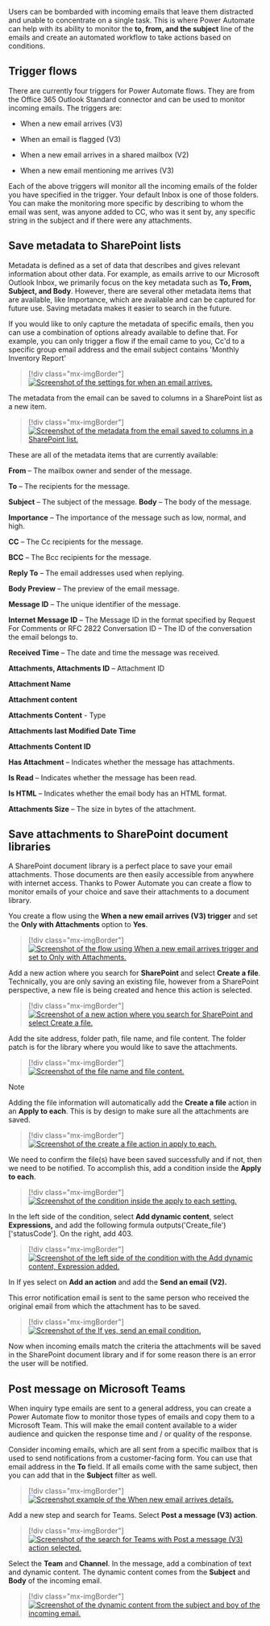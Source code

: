 Users can be bombarded with incoming emails that leave them distracted and unable to concentrate on a single task. This is where Power Automate can help with its ability to monitor the **to, from, and the subject** line of the emails and create an automated workflow to take actions based on conditions.

## Trigger flows

There are currently four triggers for Power Automate flows. They are from the Office 365 Outlook Standard connector and can be used to monitor incoming emails. The triggers are:

-   When a new email arrives (V3)

-   When an email is flagged (V3)

-   When a new email arrives in a shared mailbox (V2)

-   When a new email mentioning me arrives (V3)

Each of the above triggers will monitor all the incoming emails of the folder you have specified in the trigger. Your default Inbox is one of those folders. You can make the monitoring more specific by describing to whom the email was sent, was anyone added to CC, who was it sent by, any specific string in the subject and if there were any attachments.

## Save metadata to SharePoint lists

Metadata is defined as a set of data that describes and gives relevant information about other data. For example, as emails arrive to our Microsoft Outlook Inbox, we primarily focus on the key metadata such as **To, From, Subject, and Body**. However, there are several other metadata items that are available, like Importance, which are available and can be captured for future use. Saving metadata makes it easier to search in the future.

If you would like to only capture the metadata of specific emails, then you can use a combination of options already available to define that. For example, you can only trigger a flow if the email came to you, Cc'd to a specific group email address and the email subject contains 'Monthly Inventory Report'

> [!div class="mx-imgBorder"]
> [![Screenshot of the settings for when an email arrives.](../media/email-arrives.png)](../media/email-arrives.png#lightbox)

The metadata from the email can be saved to columns in a SharePoint list as a new item.

> [!div class="mx-imgBorder"]
> [![Screenshot of the metadata from the email saved to columns in a SharePoint list.](../media/save-metadata.png)](../media/save-metadata.png#lightbox)

These are all of the metadata items that are currently available:

**From** – The mailbox owner and sender of the message.

**To** – The recipients for the message.

**Subject** – The subject of the message.
**Body** – The body of the message.

**Importance** – The importance of the message such as low, normal, and high.

**CC** – The Cc recipients for the message.

**BCC** – The Bcc recipients for the message.

**Reply To** – The email addresses used when replying.

**Body Preview** – The preview of the email message.

**Message ID** – The unique identifier of the message.

**Internet Message ID** – The Message ID in the format specified by Request For Comments or RFC 2822
Conversation ID – The ID of the conversation the email belongs to.

**Received Time** – The date and time the message was received.

**Attachments, Attachments ID** – Attachment ID

**Attachment Name**

**Attachment content**

**Attachments Content** - Type

**Attachments last Modified Date Time**

**Attachments Content ID**

**Has Attachment** – Indicates whether the message has attachments.

**Is Read** – Indicates whether the message has been read.

**Is HTML** – Indicates whether the email body has an HTML format.

**Attachments Size** – The size in bytes of the attachment.

## Save attachments to SharePoint document libraries

A SharePoint document library is a perfect place to save your email attachments. Those documents are then easily accessible from anywhere with internet access. Thanks to Power Automate you can create a flow to monitor emails of your choice and save their attachments to a document library.

You create a flow using the **When a new email arrives (V3) trigger** and set the **Only with Attachments** option to **Yes**.

> [!div class="mx-imgBorder"]
> [![Screenshot of the flow using When a new email arrives trigger and set to Only with Attachments.](../media/email-attachment.png)](../media/email-attachment.png#lightbox)

Add a new action where you search for **SharePoint** and select **Create a file**. Technically, you are only saving an existing file, however from a SharePoint perspective, a new file is being created and hence this action is selected.

> [!div class="mx-imgBorder"]
> [![Screenshot of a new action where you search for SharePoint and select Create a file.](../media/sharepoint-create-file-action.png)](../media/sharepoint-create-file-action.png#lightbox)

Add the site address, folder path, file name, and file content. The folder patch is for the library where you would like to save the attachments.

> [!div class="mx-imgBorder"]
> [![Screenshot of the file name and file content.](../media/attachment-name-content.png)](../media/attachment-name-content.png#lightbox)

> [!NOTE]
> Adding the file information will automatically add the **Create a file** action in an **Apply to each**. This is by design to make sure all the attachments are saved.

> [!div class="mx-imgBorder"]
> [![Screenshot of the create a file action in apply to each.](../media/apply-each.png)](../media/apply-each.png#lightbox)

We need to confirm the file(s) have been saved successfully and if not, then we need to be notified. To accomplish this, add a condition inside the **Apply to each**.

> [!div class="mx-imgBorder"]
> [![Screenshot of the condition inside the apply to each setting.](../media/condition.png)](../media/condition.png#lightbox)

In the left side of the condition, select **Add dynamic content**, select **Expressions,** and add the following formula outputs('Create_file')['statusCode']. On the right, add 403.

> [!div class="mx-imgBorder"]
> [![Screenshot of the left side of the condition with the Add dynamic content, Expression added.](../media/left-side-condition.png)](../media/left-side-condition.png#lightbox)

In If yes select on **Add an action** and add the **Send an email (V2).**

This error notification email is sent to the same person who received the original email from which the attachment has to be saved.

> [!div class="mx-imgBorder"]
> [![Screenshot of the If yes, send an email condition.](../media/send-email.png)](../media/send-email.png#lightbox)

Now when incoming emails match the criteria the attachments will be saved in the SharePoint document library and if for some reason there is an error the user will be notified.

## Post message on Microsoft Teams

When inquiry type emails are sent to a general address, you can create a Power Automate flow to monitor those types of emails and copy them to a Microsoft Team. This will make the email content available to a wider audience and quicken the response time and / or quality of the response.

Consider incoming emails, which are all sent from a specific mailbox that is used to send notifications from a customer-facing form. You can use that email address in the **To** field. If all emails come with the same subject, then you can add that in the **Subject** filter as well.

> [!div class="mx-imgBorder"]
> [![Screenshot example of the When new email arrives details.](../media/email-arrives.png)](../media/email-arrives.png#lightbox)

Add a new step and search for Teams. Select **Post a message (V3) action**.

> [!div class="mx-imgBorder"]
> [![Screenshot of the search for Teams with Post a message (V3) action selected.](../media/search-teams.png)](../media/search-teams.png#lightbox)

Select the **Team** and **Channel**. In the message, add a combination of text and dynamic content. The dynamic content comes from the **Subject** and **Body** of the incoming email.

> [!div class="mx-imgBorder"]
> [![Screenshot of the dynamic content from the subject and boy of the incoming email.](../media/subject-body.png)](../media/subject-body.png#lightbox)

